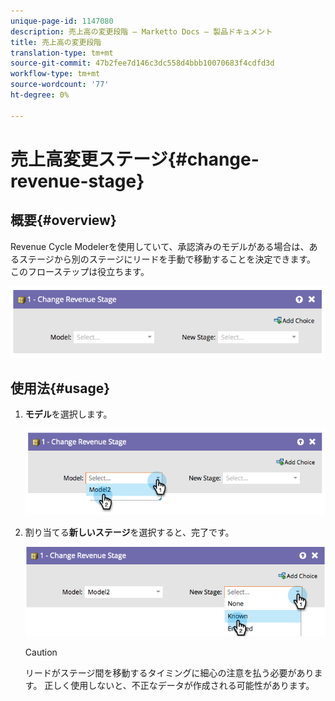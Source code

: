 ```yaml
---
unique-page-id: 1147080
description: 売上高の変更段階 — Marketto Docs — 製品ドキュメント
title: 売上高の変更段階
translation-type: tm+mt
source-git-commit: 47b2fee7d146c3dc558d4bbb10070683f4cdfd3d
workflow-type: tm+mt
source-wordcount: '77'
ht-degree: 0%

---
```



# 売上高変更ステージ{#change-revenue-stage}

## 概要{#overview}

Revenue Cycle Modelerを使用していて、承認済みのモデルがある場合は、あるステージから別のステージにリードを手動で移動することを決定できます。 このフローステップは役立ちます。

![](assets/image2014-9-22-17-3a4-3a59.png)

## 使用法{#usage}

1. **モデル**&#x200B;を選択します。

   ![](assets/image2014-9-22-17-3a5-3a4.png)

1. 割り当てる&#x200B;**新しいステージ**&#x200B;を選択すると、完了です。

   ![](assets/image2014-9-22-17-5-8.png)

   >[!CAUTION]
   >
   >リードがステージ間を移動するタイミングに細心の注意を払う必要があります。 正しく使用しないと、不正なデータが作成される可能性があります。

